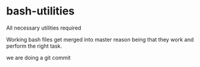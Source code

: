 # bash-utilities
All necessary utilities required 

Working bash files get merged into master reason being that they work and perform the right task.

we are doing a git commit
